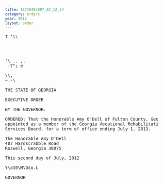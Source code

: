 ```yaml
---
title: 18710483807_02_12_34
category: orders
year: 2012
layout: order
---
```


<pre>T ‘\\

  
  

‘\ .. ,.
 :7"; e 

\\,
~.-\

THE STATE OF GEORGIA

EXECUTIVE ORDER

BY THE GOVERNOR:

ORDERED: That the Honorable Amy O’Dell of Fulton County, Georgia, is
appointed as a member of the Georgia Vocational Rehabilitation
Services Board, for a term of office ending July 1, 2013.

The Honorable Amy O’Dell
407 Hardscrabble Road
Roswell, Georgia 30075

This second day of July, 2012

Y\oI0\M\D¢o.L

GOVERNOR

</pre>
